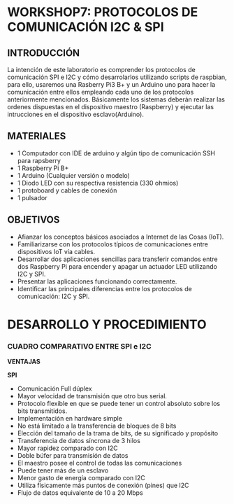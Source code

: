 # WORKSHOP7: PROTOCOLOS DE COMUNICACIÓN I2C & SPI

## INTRODUCCIÓN
La intención de este laboratorio es comprender los protocolos de comunicación SPI e I2C y cómo desarrolarlos utilizando scripts  de raspbian, para ello, usaremos una Rasberry Pi3 B+ y un Arduino uno para hacer la comunicación entre ellos empleando cada uno de los protocolos anteriormente mencionados. 
Básicamente los sistemas deberán realizar las ordenes dispuestas en el dispositivo maestro (Raspberry) y ejecutar las intrucciones en el dispositivo esclavo(Arduino).

## MATERIALES
* 1 Computador con IDE de arduino y algún tipo de comunicación SSH para rapsberry
* 1 Raspberry Pi B+
* 1 Arduino (Cualquier versión o modelo)
* 1 Diodo LED con su respectiva resistencia (330 ohmios)
* 1 protoboard y cables de conexión
* 1 pulsador

## OBJETIVOS
* Afianzar los conceptos básicos asociados a Internet de las Cosas (IoT).
* Familiarizarse con los protocolos típicos de comunicaciones entre dispositivos IoT vía cables.
* Desarrollar dos aplicaciones sencillas para transferir comandos entre dos Raspberry Pi para encender y apagar un actuador LED utilizando I2C y SPI.
* Presentar las aplicaciones funcionando correctamente.
* Identificar las principales diferencias entre los protocolos de comunicación: I2C y SPI.

# DESARROLLO Y PROCEDIMIENTO
### CUADRO COMPARATIVO ENTRE SPI e I2C
**VENTAJAS**

**SPI**
* Comunicación Full dúplex
* Mayor velocidad de transmisión que otro bus serial.
* Protocolo flexible en que se puede tener un control absoluto sobre los bits transmitidos.
* Implementación en hardware simple
* No está limitado a la transferencia de bloques de 8 bits
* Elección del tamaño de la trama de bits, de su significado y propósito
* Transferencia de datos síncrona de 3 hilos
* Mayor rapidez comparado con I2C
* Doble búfer para transmisión de datos
* El maestro posee el control de todas las comunicaciones
* Puede tener más de un esclavo
* Menor gasto de energía comparado con I2C
* Utiliza físicamente más puntos de conexión (pines) que I2C
* Flujo de datos equivalente de 10 a 20 Mbps


